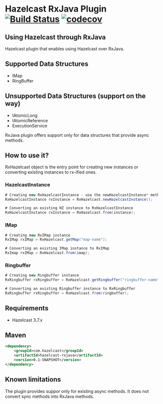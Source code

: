 # Hazelcast RxJava Plugin [![Build Status](https://secure.travis-ci.org/tombujok/hazelcast-rxjava.png)](http://travis-ci.org/tombujok/hazelcast-rxjava) [![codecov](https://codecov.io/gh/tombujok/hazelcast-rxjava/branch/master/graph/badge.svg)](https://codecov.io/gh/tombujok/hazelcast-rxjava)

## Using Hazelcast through RxJava

Hazelcast plugin that enables using Hazelcast over RxJava.

## Supported Data Structures

- IMap
- RingBuffer

## Unsupported Data Structures (support on the way)

- IAtomicLong
- IAtomicReference
- ExecutionService

RxJava plugin offers support only for data structures that provide async methods.


## How to use it?

RxHazelcast object is the entry point for creating new instances or converting existing instances to rx-ified ones.

### HazelcastInstance

```java
# Creating new RxHazelcastInstance - use the newHazelcastInstance* method family
RxHazelcastInstance rxInstance = RxHazelcast.newHazelcastInstance();
```

```java
# Converting an existing HZ instance to RxHazelcastInstance
RxHazelcastInstance rxInstance = RxHazelcast.from(instance);
```

### IMap

```java
# Creating new RxIMap instance
RxIMap rxIMap = RxHazelcast.getMap("map-name");
```

```java
# Converting an existing IMap instance to RxIMap
RxImap rxIMap = RxHazelcast.from(imap);
```


### Ringbuffer

```java
# Creating new Ringbuffer instance
RxRingbuffer rxRingbuffer = RxHazelcast.getRingbuffer("ringbuffer-name");
```

```java
# Converting an existing Ringbuffer instance to RxRingbuffer
RxRingbuffer rxRingbuffer = RxHazelcast.from(ringbuffer);
```


## Requirements

- Hazelcast 3.7.x

## Maven

```xml
<dependency>
    <groupId>com.hazelcast</groupId>
    <artifactId>hazelcast-rxjava</artifactId>
    <version>0.1-SNAPSHOT</version>
</dependency>
```

## Known limitations

The plugin provides suppor only for existing async methods. It does not convert sync methods into RxJava methods.
